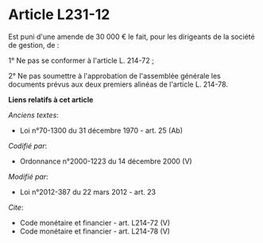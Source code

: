 # Article L231-12

Est puni d'une amende de 30 000 € le fait, pour les dirigeants de la société de gestion, de : 

1° Ne pas se conformer à l'article L. 214-72 ; 

2° Ne pas soumettre à l'approbation de l'assemblée générale les documents prévus aux deux premiers alinéas de l'article L.
214-78.

**Liens relatifs à cet article**

_Anciens textes_:

  - Loi n°70-1300 du 31 décembre 1970 - art. 25 (Ab)

_Codifié par_:

  - Ordonnance n°2000-1223 du 14 décembre 2000 (V)

_Modifié par_:

  - Loi n°2012-387 du 22 mars 2012 - art. 23

_Cite_:

  - Code monétaire et financier - art. L214-72 (V)
  - Code monétaire et financier - art. L214-78 (V)

